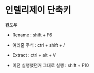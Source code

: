 # 인텔리제이 단축키

**윈도우**
- Rename : shift + F6

- 여러줄 주석 : ctrl + shift + /

- Extract : ctrl + alt + V

- 이전 실행했던거 그대로 실행 : shift + F10 